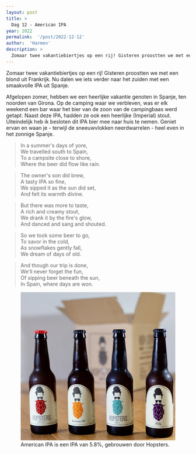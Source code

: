 ```yaml
---
layout: post
title: >
  Dag 12 - American IPA
year: 2022
permalink:  '/post/2022-12-12'
author:  'Harmen'
description: >
  Zomaar twee vakantiebiertjes op een rij! Gisteren proostten we met een blond uit Frankrijk. Nu dalen we iets verder naar het zuiden met een smaakvolle IPA uit Spanje.
---
```

<p class='intro'><span class='dropcap'>Z</span>omaar twee vakantiebiertjes op een rij! Gisteren proostten we met een blond uit Frankrijk. Nu dalen we iets verder naar het zuiden met een smaakvolle IPA uit Spanje.</p>

Afgelopen zomer, hebben we een heerlijke vakantie genoten in Spanje, ten noorden van Girona. Op de camping waar we verbleven, was er elk weekend een bar waar het bier van de zoon van de campingbaas werd getapt. Naast deze IPA, hadden ze ook een heerlijke (Imperial) stout. Uiteindelijk heb ik besloten dit IPA bier mee naar huis te nemen. Geniet ervan en waan je - terwijl de sneeuwvlokken neerdwarrelen - heel even in het zonnige Spanje.


>In a summer's days of yore,\
>We travelled south to Spain,\
>To a campsite close to shore,\
>Where the beer did flow like rain.

> The owner's son did brew,\
> A tasty IPA so fine,\
> We sipped it as the sun did set,\
> And felt its warmth divine.

> But there was more to taste,\
> A rich and creamy stout,\
> We drank it by the fire's glow,\
> And danced and sang and shouted.

> So we took some beer to go,\
> To savor in the cold,\
> As snowflakes gently fall,\
> We dream of days of old.

> And though our trip is done,\
> We'll never forget the fun,\
> Of sipping beer beneath the sun,\
> In Spain, where days are won.

<figure><img src='/assets/img/beer_2022-12-12.jpg' alt=''/> <figcaption>American IPA is een IPA van 5.8%, gebrouwen door Hopsters.</figcaption></figure>
